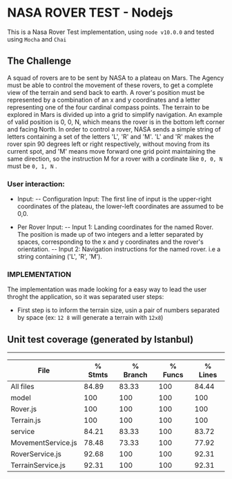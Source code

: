 # NASA ROVER TEST - Nodejs

This is a Nasa Rover Test implementation, using `node v10.0.0`  and tested using `Mocha` and `Chai`

## The Challenge
A squad of rovers are to be sent by NASA to a plateau on Mars.
The Agency must be able to control the movement of these rovers, to get a complete view of the terrain and send back to earth.
A rover's position must be represented by a combination of an x and y coordinates and a letter representing one of the four cardinal compass points. The terrain to be explored in Mars is divided up into a grid to simplify navigation. 
An example of valid position is 0, 0, N, which means the rover is in the bottom left corner and facing North.
In order to control a rover, NASA sends a simple string of letters containing a set of the letters 'L', 'R' and 'M'. 'L' and 'R' makes the rover spin 90 degrees left or right respectively, without moving from its current spot, and 'M' means move forward one grid point maintaining the same direction, so the instruction M for a rover with a cordinate like `0, 0, N` must be `0, 1, N` .

### User interaction:
* Input:
-- Configuration Input: The first line of input is the upper-right coordinates of the plateau, the lower-left coordinates are assumed to be 0,0.

* Per Rover Input:
-- Input 1: Landing coordinates for the named Rover. The position is made up of two integers and a letter separated by spaces, corresponding to the x and y coordinates and the rover's orientation.
-- Input 2: Navigation instructions for the named rover. i.e a string containing ('L', 'R', 'M').

### IMPLEMENTATION
The implementation was made looking for a easy way to lead the user throght the application, so it was separated user steps:
* First step is to inform the terrain size, usin a pair of numbers separated by space (ex: `12 8` will generate a terrain with `12x8`)

## Unit test coverage (generated by Istanbul)
---
File                 |  % Stmts | % Branch |  % Funcs |  % Lines |
---------------------|----------|----------|----------|----------|
All files            |    84.89 |    83.33 |      100 |    84.44 |
 model               |      100 |      100 |      100 |      100 |
  Rover.js           |      100 |      100 |      100 |      100 |
  Terrain.js         |      100 |      100 |      100 |      100 |
 service             |    84.21 |    83.33 |      100 |    83.72 |
  MovementService.js |    78.48 |    73.33 |      100 |    77.92 |
  RoverService.js    |    92.68 |      100 |      100 |    92.31 |
  TerrainService.js  |    92.31 |      100 |      100 |    92.31 |



